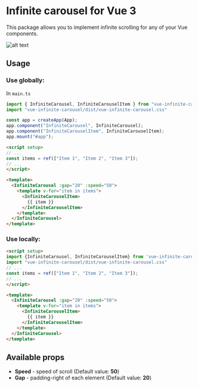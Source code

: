 # Infinite carousel for Vue 3
This package allows you to implement infinite scrolling for any of your Vue components.


![alt text](https://s7.gifyu.com/images/SJWBO.gif "Logo Title Text 1")

## Usage

### Use globally:
In `main.ts `
```js
import { InfiniteCarousel, InfiniteCarouselItem } from "vue-infinite-carousel";
import "vue-infinite-carousel/dist/vue-infinite-carousel.css" 

const app = createApp(App);
app.component("InfiniteCarousel", InfiniteCarousel);
app.component("InfiniteCarouselItem", InfiniteCarouselItem);
app.mount("#app");
```
```html
<script setup>
// ...
const items = ref(["Item 1", "Item 2", "Item 3"]);
// ...
</script>

<template>
  <InfiniteCarousel :gap="20" :speed="50">
    <template v-for="item in items">
      <InfiniteCarouselItem>
        {{ item }}
      </InfiniteCarouselItem>
    </template>
  </InfiniteCarousel>
</template>
```
### Use locally:
```html
<script setup>
import {InfiniteCarousel, InfiniteCarouselItem} from 'vue-infinite-carousel'
import "vue-infinite-carousel/dist/vue-infinite-carousel.css" 
// ...
const items = ref(["Item 1", "Item 2", "Item 3"]);
// ...
</script>

<template>
  <InfiniteCarousel :gap="20" :speed="50">
    <template v-for="item in items">
      <InfiniteCarouselItem>
        {{ item }}
      </InfiniteCarouselItem>
    </template>
  </InfiniteCarousel>
</template>
```

## Available props
* **Speed** - speed of scroll (Default value: **50**)
* **Gap** - padding-right of each element (Default value: **20**)